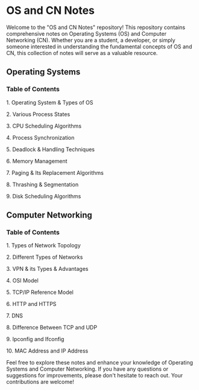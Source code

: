 # OS and CN Notes

Welcome to the "OS and CN Notes" repository! This repository contains comprehensive notes on Operating Systems (OS) and Computer Networking (CN). Whether you are a student, a developer, or simply someone interested in understanding the fundamental concepts of OS and CN, this collection of notes will serve as a valuable resource.

## Operating Systems

### Table of Contents

1\. Operating System & Types of OS

2\. Various Process States

3\. CPU Scheduling Algorithms

4\. Process Synchronization

5\. Deadlock & Handling Techniques

6\. Memory Management

7\. Paging & Its Replacement Algorithms

8\. Thrashing & Segmentation

9\. Disk Scheduling Algorithms


## Computer Networking

### Table of Contents

1\. Types of Network Topology

2\. Different Types of Networks

3\. VPN & its Types & Advantages

4\. OSI Model

5\. TCP/IP Reference Model

6\. HTTP and HTTPS

7\. DNS

8\. Difference Between TCP and UDP

9\. Ipconfig and Ifconfig

10\. MAC Address and IP Address



Feel free to explore these notes and enhance your knowledge of Operating Systems and Computer Networking. If you have any questions or suggestions for improvements, please don't hesitate to reach out. Your contributions are welcome!
